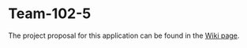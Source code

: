# Team-102-5

The project proposal for this application can be found in the [Wiki page](../../wikis/PagePal).
